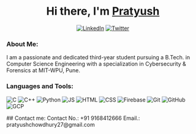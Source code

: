 <div align="center">
   <h1>Hi there, I'm <a href="https://github.com/pratsingit">Pratyush</a></h1>
   <p><a href="https://www.linkedin.com/in/pratyushchowdhury/" target="_blank"><img alt="LinkedIn" src="https://img.shields.io/badge/linkedin-%230077B5.svg?&style=for-the-badge&logo=linkedin&logoColor=white" /></a> <a href="https://twitter.com/pratsinx" target="_blank"><img alt="Twitter" src="https://img.shields.io/badge/twitter-%231DA1F2.svg?&style=for-the-badge&logo=twitter&logoColor=white" /></a>
</p>
  </div>

### About Me:
I am a passionate and dedicated third-year student pursuing a B.Tech. in Computer Science Engineering with a specialization in Cybersecurity & Forensics at MIT-WPU, Pune. 

### Languages and Tools:

<p><img alt="C" src="https://img.shields.io/badge/c%20-%2300599C.svg?&style=for-the-badge&logo=c&logoColor=white" /> <img alt="C++" src="https://img.shields.io/badge/c++%20-%2300599C.svg?&style=for-the-badge&logo=c%2B%2B&logoColor=white" />  <img alt="Python" src="https://img.shields.io/badge/python%20-%2314354C.svg?&style=for-the-badge&logo=python&logoColor=white" /> <img alt="JS" src="https://img.shields.io/badge/javascript%20-%23323330.svg?&style=for-the-badge&logo=javascript&logoColor=%23F7DF1E" />   <img alt="HTML" src="https://img.shields.io/badge/html5%20-%23E34F26.svg?&style=for-the-badge&logo=html5&logoColor=white" /> <img alt="CSS" src="https://img.shields.io/badge/css3%20-%231572B6.svg?&style=for-the-badge&logo=css3&logoColor=white" /> <img alt="Firebase" src="https://img.shields.io/badge/firebase%20-%23039BE5.svg?&style=for-the-badge&logo=firebase" /> <img alt="Git" src="https://img.shields.io/badge/git%20-%23F05033.svg?&style=for-the-badge&logo=git&logoColor=white" /> <img alt="GitHub" src="https://img.shields.io/badge/github%20-%23121011.svg?&style=for-the-badge&logo=github&logoColor=white" />  <img alt="GCP" src="https://img.shields.io/badge/Google%20Cloud-%234285F4?logo=google-cloud&logoColor=white&style=for-the-badge" /> </p>

<div align="left">
## Contact me: 
Contact No.: +91 9168412666
Email.: pratyushchowdhury27@gmail.com
</div>
